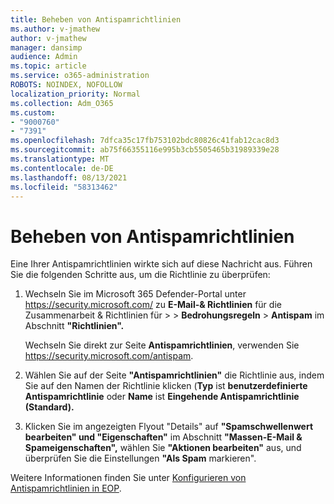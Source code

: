 ```yaml
---
title: Beheben von Antispamrichtlinien
ms.author: v-jmathew
author: v-jmathew
manager: dansimp
audience: Admin
ms.topic: article
ms.service: o365-administration
ROBOTS: NOINDEX, NOFOLLOW
localization_priority: Normal
ms.collection: Adm_O365
ms.custom:
- "9000760"
- "7391"
ms.openlocfilehash: 7dfca35c17fb753102bdc80826c41fab12cac8d3
ms.sourcegitcommit: ab75f66355116e995b3cb5505465b31989339e28
ms.translationtype: MT
ms.contentlocale: de-DE
ms.lasthandoff: 08/13/2021
ms.locfileid: "58313462"
---
```

# <a name="fix-anti-spam-policy"></a>Beheben von Antispamrichtlinien

Eine Ihrer Antispamrichtlinien wirkte sich auf diese Nachricht aus. Führen Sie die folgenden Schritte aus, um die Richtlinie zu überprüfen:

1. Wechseln Sie im Microsoft 365 Defender-Portal unter <https://security.microsoft.com/> zu **E-Mail-& Richtlinien** für die Zusammenarbeit & Richtlinien für \>  \> **Bedrohungsregeln** \> **Antispam** im Abschnitt **"Richtlinien".**

   Wechseln Sie direkt zur Seite **Antispamrichtlinien**, verwenden Sie <https://security.microsoft.com/antispam>.

2. Wählen Sie auf der Seite **"Antispamrichtlinien"** die Richtlinie aus, indem Sie auf den Namen der Richtlinie klicken (**Typ** ist **benutzerdefinierte Antispamrichtlinie** oder **Name** ist **Eingehende Antispamrichtlinie (Standard).**

3. Klicken Sie im angezeigten Flyout "Details" auf **"Spamschwellenwert bearbeiten" und "Eigenschaften"** im Abschnitt **"Massen-E-Mail & Spameigenschaften",** wählen Sie **"Aktionen bearbeiten"** aus, und überprüfen Sie die Einstellungen **"Als Spam** markieren".

Weitere Informationen finden Sie unter [Konfigurieren von Antispamrichtlinien in EOP](https://docs.microsoft.com/microsoft-365/security/office-365-security/configure-your-spam-filter-policies).
